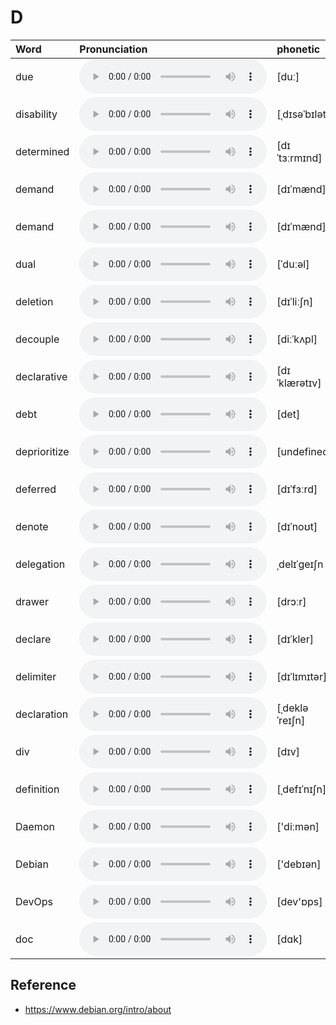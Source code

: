 
# D

| Word  | Pronunciation | phonetic |
| :-- | :-- | :-- |
| due | <audio src="/awesome-pronunciation/public/audio/due.mp3" controls="controls" controlslist="nodownload"></audio> | [duː] |
| disability | <audio src="/awesome-pronunciation/public/audio/disability.mp3" controls="controls" controlslist="nodownload"></audio> | [ˌdɪsəˈbɪləti] |
| determined | <audio src="/awesome-pronunciation/public/audio/determined.mp3" controls="controls" controlslist="nodownload"></audio> | [dɪˈtɜːrmɪnd] |
| demand | <audio src="/awesome-pronunciation/public/audio/demand.mp3" controls="controls" controlslist="nodownload"></audio> | [dɪˈmænd] |
| demand | <audio src="/awesome-pronunciation/public/audio/demand.mp3" controls="controls" controlslist="nodownload"></audio> | [dɪˈmænd] |
| dual | <audio src="/awesome-pronunciation/public/audio/dual.mp3" controls="controls" controlslist="nodownload"></audio> | [ˈduːəl] |
| deletion | <audio src="/awesome-pronunciation/public/audio/deletion.mp3" controls="controls" controlslist="nodownload"></audio> | [dɪˈliːʃn] |
| decouple | <audio src="/awesome-pronunciation/public/audio/decouple.mp3" controls="controls" controlslist="nodownload"></audio> | [diːˈkʌpl] |
| declarative | <audio src="/awesome-pronunciation/public/audio/declarative.mp3" controls="controls" controlslist="nodownload"></audio> | [dɪˈklærətɪv] |
| debt | <audio src="/awesome-pronunciation/public/audio/debt.mp3" controls="controls" controlslist="nodownload"></audio> | [det] |
| deprioritize | <audio src="/awesome-pronunciation/public/audio/deprioritize.mp3" controls="controls" controlslist="nodownload"></audio> | [undefined] |
| deferred | <audio src="/awesome-pronunciation/public/audio/deferred.mp3" controls="controls" controlslist="nodownload"></audio> | [dɪˈfɜːrd] |
| denote | <audio src="/awesome-pronunciation/public/audio/denote.mp3" controls="controls" controlslist="nodownload"></audio> | [dɪˈnoʊt] |
| delegation | <audio src="/awesome-pronunciation/public/audio/delegation.mp3" controls="controls" controlslist="nodownload"></audio> | ˌdelɪˈɡeɪʃn |
| drawer | <audio src="/awesome-pronunciation/public/audio/drawer.mp3" controls="controls" controlslist="nodownload"></audio> | [drɔːr] |
| declare | <audio src="/awesome-pronunciation/public/audio/declare.mp3" controls="controls" controlslist="nodownload"></audio> | [dɪˈkler] |
| delimiter | <audio src="/awesome-pronunciation/public/audio/delimiter.mp3" controls="controls" controlslist="nodownload"></audio> | [dɪˈlɪmɪtər] |
| declaration | <audio src="/awesome-pronunciation/public/audio/declaration.mp3" controls="controls" controlslist="nodownload"></audio> | [ˌdekləˈreɪʃn] |
| div | <audio src="/awesome-pronunciation/public/audio/div.mp3" controls="controls" controlslist="nodownload"></audio> | [dɪv] |
| definition | <audio src="/awesome-pronunciation/public/audio/definition.mp3" controls="controls" controlslist="nodownload"></audio> | [ˌdefɪˈnɪʃn] |
| Daemon | <audio src="/awesome-pronunciation/public/audio/Daemon.mp3" controls="controls" controlslist="nodownload"></audio> | ['diːmən] |
| Debian | <audio src="/awesome-pronunciation/public/audio/Debian.mp3" controls="controls" controlslist="nodownload"></audio> | ['debɪən] |
| DevOps | <audio src="/awesome-pronunciation/public/audio/DevOps.mp3" controls="controls" controlslist="nodownload"></audio> | [dev'ɒps] |
| doc | <audio src="/awesome-pronunciation/public/audio/doc.mp3" controls="controls" controlslist="nodownload"></audio> | [dɑk] |

## Reference

- https://www.debian.org/intro/about
